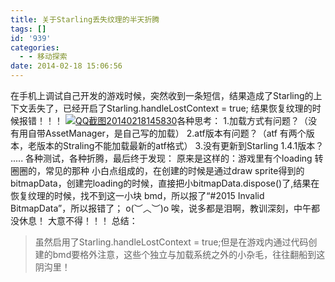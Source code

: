 ```yaml
---
title: 关于Starling丢失纹理的半天折腾
tags: []
id: '939'
categories:
  - - 移动探索
date: 2014-02-18 15:06:56
---
```


在手机上调试自己开发的游戏时候，突然收到一条短信，结果造成了Starling的上下文丢失了，已经开启了Starling.handleLostContext = true; 结果恢复纹理的时候报错！！！ [![QQ截图20140218145830](http://qxu2059920095.my3w.com/blog/wp-content/uploads/2014/02/QQ截图20140218145830.jpg)](http://qxu2059920095.my3w.com/blog/wp-content/uploads/2014/02/QQ截图20140218145830.jpg)各种思考： 1.加载方式有问题？（没有用自带AssetManager，是自己写的加载） 2.atf版本有问题？（atf 有两个版本，老版本的Straling不能加载最新的atf格式） 3.没有更新到Starling 1.4.1版本？ ..... 各种测试，各种折腾，最后终于发现： 原来是这样的：游戏里有个loading 转圈圈的，常见的那种 小白点组成的，在创建的时候是通过draw sprite得到的 bitmapData，创建完loading的时候，直接把小bitmapData.dispose()了,结果在恢复纹理的时候，找不到这一小块 bmd，所以报了“#2015 Invalid BitmapData”，所以报错了； o(︶︿︶)o 唉，说多都是泪啊，教训深刻，中午都没休息！ 大意不得！！！ 总结：

> 虽然启用了Starling.handleLostContext = true;但是在游戏内通过代码创建的bmd要格外注意，这些个独立与加载系统之外的小杂毛，往往翻船到这阴沟里！
